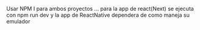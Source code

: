 Usar NPM I para ambos proyectos ... para la app de react(Next) se ejecuta con npm run dev y la app de ReactNative dependera de como maneja su emulador
